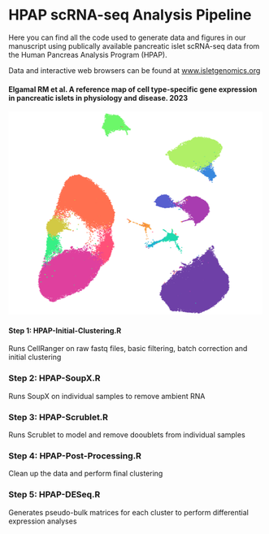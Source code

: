 # HPAP scRNA-seq Analysis Pipeline
Here you can find all the code used to generate data and figures in our manuscript using publically available pancreatic islet scRNA-seq data from the Human Pancreas Analysis Program (HPAP).

Data and interactive web browsers can be found at www.isletgenomics.org

#### Elgamal RM et al. A reference map of cell type-specific gene expression in pancreatic islets in physiology and disease. 2023

<img src="https://github.com/Gaulton-Lab/HPAP-scRNA-seq/blob/56e78b18ccdc319b3d6767568526fe2e7bacf6f0/Images/CellxGene_UMAP.png" width="500" height="400" />

#### Step 1: HPAP-Initial-Clustering.R 
Runs CellRanger on raw fastq files, basic filtering, batch correction and initial clustering

### Step 2: HPAP-SoupX.R 
Runs SoupX on individual samples to remove ambient RNA

### Step 3: HPAP-Scrublet.R 
Runs Scrublet to model and remove dooublets from individual samples

### Step 4: HPAP-Post-Processing.R 
Clean up the data and perform final clustering

### Step 5: HPAP-DESeq.R 
Generates pseudo-bulk matrices for each cluster to perform differential expression analyses

